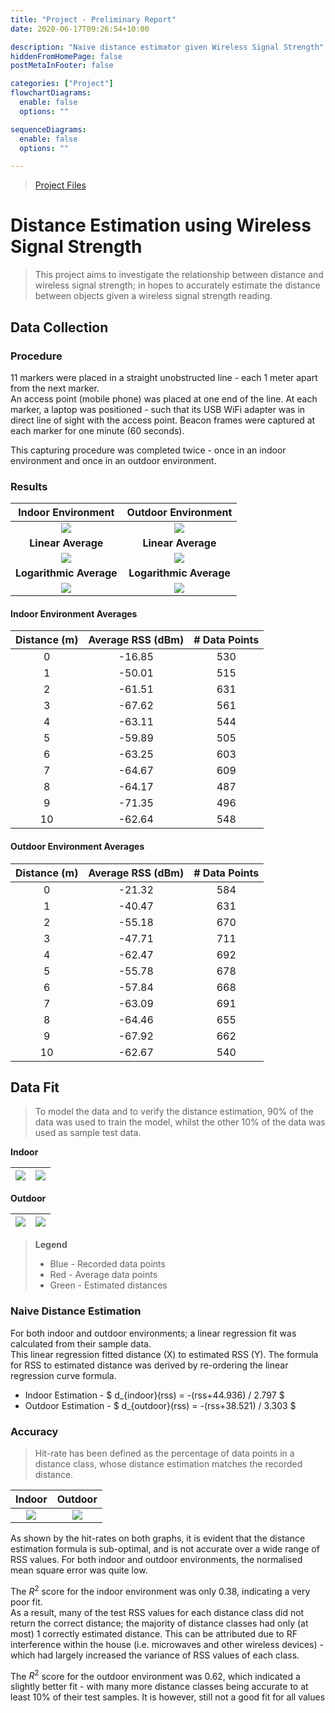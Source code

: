 ```yaml
---
title: "Project - Preliminary Report"
date: 2020-06-17T09:26:54+10:00

description: "Naive distance estimator given Wireless Signal Strength"
hiddenFromHomePage: false
postMetaInFooter: false

categories: ["Project"]
flowchartDiagrams:
  enable: false
  options: ""

sequenceDiagrams: 
  enable: false
  options: ""

---
```


> [Project Files](https://github.com/featherbear/UNSW-COMP4336/tree/master/blog/static/post/project)

# Distance Estimation using Wireless Signal Strength

> This project aims to investigate the relationship between distance and wireless signal strength; in hopes to accurately estimate the distance between objects given a wireless signal strength reading.

## Data Collection

### Procedure

11 markers were placed in a straight unobstructed line - each 1 meter apart from the next marker.  
An access point (mobile phone) was placed at one end of the line. At each marker, a laptop was positioned - such that its USB WiFi adapter was in direct line of sight with the access point. Beacon frames were captured at each marker for one minute (60 seconds).

This capturing procedure was completed twice - once in an indoor environment and once in an outdoor environment.

### Results

|Indoor Environment|Outdoor Environment|
|:---:|:---:|
|![](indoor/signal_linear_all.png)|![](outdoor/signal_linear_all.png)|
|**Linear Average**|**Linear Average**|
|![](indoor/signal_linear_average.png)|![](outdoor/signal_linear_average.png)|
|**Logarithmic Average**|**Logarithmic Average**|
|![](indoor/signal_log_average.png)|![](outdoor/signal_log_average.png)|

#### Indoor Environment Averages

|Distance (m)|Average RSS (dBm)|# Data Points|
|:----------:|:---------------:|:-----------:|
|0|-16.85|530|
|1|-50.01|515|
|2|-61.51|631|
|3|-67.62|561|
|4|-63.11|544|
|5|-59.89|505|
|6|-63.25|603|
|7|-64.67|609|
|8|-64.17|487|
|9|-71.35|496|
|10|-62.64|548|

#### Outdoor Environment Averages

|Distance (m)|Average RSS (dBm)|# Data Points|
|:----------:|:---------------:|:-----------:|
|0|-21.32|584|
|1|-40.47|631|
|2|-55.18|670|
|3|-47.71|711|
|4|-62.47|692|
|5|-55.78|678|
|6|-57.84|668|
|7|-63.09|691|
|8|-64.46|655|
|9|-67.92|662|
|10|-62.67|540|

## Data Fit

> To model the data and to verify the distance estimation, 90% of the data was used to train the model, whilst the other 10% of the data was used as sample test data.

**Indoor**

|![](indoor/graph_mini.png)|![](indoor/script_output.png)|
|:---:|:---:|

**Outdoor**  

|![](outdoor/graph_mini.png)|![](outdoor/script_output.png)|
|:---:|:---:|

> **Legend**
> * Blue - Recorded data points
> * Red - Average data points
> * Green - Estimated distances

### Naive Distance Estimation

For both indoor and outdoor environments; a linear regression fit was calculated from their sample data.  
This linear regression fitted distance (X) to estimated RSS (Y). The formula for RSS to estimated distance was derived by re-ordering the linear regression curve formula.

* Indoor Estimation - $ d_{indoor}(rss) = -(rss+44.936) / 2.797 $
* Outdoor Estimation - $ d_{outdoor}(rss) = -(rss+38.521) / 3.303 $

### Accuracy

> Hit-rate has been defined as the percentage of data points in a distance class, whose distance estimation matches the recorded distance.

|Indoor|Outdoor|
|:---:|:---:|
|![](indoor/script_output.png)|![](outdoor/script_output.png)|

As shown by the hit-rates on both graphs, it is evident that the distance estimation formula is sub-optimal, and is not accurate over a wide range of RSS values. For both indoor and outdoor environments, the normalised mean square error was quite low.

The $R^2$ score for the indoor environment was only $0.38$, indicating a very poor fit.  
As a result, many of the test RSS values for each distance class did not return the correct distance; the majority of distance classes had only (at most) 1 correctly estimated distance.
This can be attributed due to RF interference within the house (i.e. microwaves and other wireless devices) - which had largely increased the variance of RSS values of each class.

The $R^2$ score for the outdoor environment was $0.62$, which indicated a slightly better fit - with many more distance classes being accurate to at least 10% of their test samples. It is however, still not a good fit for all values
